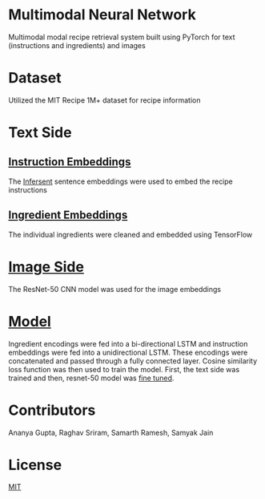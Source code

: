 # Multimodal Neural Network
Multimodal modal recipe retrieval system built using PyTorch for text (instructions and ingredients) and images


# Dataset
Utilized the MIT Recipe 1M+ dataset for recipe information

# Text Side
## [Instruction Embeddings](https://github.com/sriram-raghav/multimodal-neuralnet/blob/master/Text-side/Instructions_embeddings.ipynb)
The [Infersent](https://github.com/facebookresearch/InferSent) sentence embeddings were used to embed the recipe instructions

## [Ingredient Embeddings](https://github.com/sriram-raghav/multimodal-neuralnet/blob/master/Text-side/IngredientsEmbedding.ipynb)
The individual ingredients were cleaned and embedded using TensorFlow

# [Image Side](https://github.com/sriram-raghav/multimodal-neuralnet/blob/master/Image-side/Image_Embeddings.ipynb)
The ResNet-50 CNN model was used for the image embeddings

# [Model](https://github.com/sriram-raghav/multimodal-neuralnet/blob/master/model.ipynb)
Ingredient encodings were fed into a bi-directional LSTM and instruction embeddings were fed into a unidirectional LSTM. These encodings were concatenated and passed through a fully connected layer. Cosine similarity loss function was then used to train the model. First, the text side was trained and then, resnet-50 model was [fine tuned](https://github.com/sriram-raghav/multimodal-neuralnet/blob/master/Image-side/Finetuning.ipynb). 

# Contributors
Ananya Gupta, Raghav Sriram, Samarth Ramesh, Samyak Jain
# License
[MIT](License)
